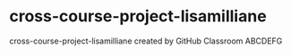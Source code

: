 # cross-course-project-lisamilliane

cross-course-project-lisamilliane created by GitHub Classroom
ABCDEFG
